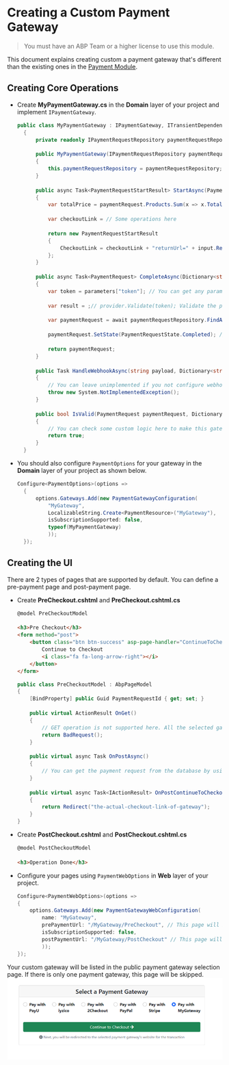# Creating a Custom Payment Gateway

> You must have an ABP Team or a higher license to use this module.

This document explains creating custom a payment gateway that's different than the existing ones in the [Payment Module](payment#packages).

## Creating Core Operations

- Create **MyPaymentGateway.cs** in the **Domain** layer of your project and implement `IPaymentGateway`.

  ```csharp
  public class MyPaymentGateway : IPaymentGateway, ITransientDependency
    {
        private readonly IPaymentRequestRepository paymentRequestRepository;

        public MyPaymentGateway(IPaymentRequestRepository paymentRequestRepository)
        {
            this.paymentRequestRepository = paymentRequestRepository;
        }

        public async Task<PaymentRequestStartResult> StartAsync(PaymentRequest paymentRequest, PaymentRequestStartInput input)
        {
            var totalPrice = paymentRequest.Products.Sum(x => x.TotalPrice);

            var checkoutLink = // Some operations here

            return new PaymentRequestStartResult
            {
                CheckoutLink = checkoutLink + "returnUrl=" + input.ReturnUrl
            };
        }

        public async Task<PaymentRequest> CompleteAsync(Dictionary<string, string> parameters)
        {
            var token = parameters["token"]; // You can get any parameter from your gateway provides. Example: token, id, hash etc. 

            var result = ;// provider.Validate(token); Validate the payment here

            var paymentRequest = await paymentRequestRepository.FindAsync(result.Id);

            paymentRequest.SetState(PaymentRequestState.Completed); // completed or anything else according to your result.

            return paymentRequest;
        }

        public Task HandleWebhookAsync(string payload, Dictionary<string, string> headers)
        {
            // You can leave unimplemented if you not configure webhooks.
            throw new System.NotImplementedException();
        }

        public bool IsValid(PaymentRequest paymentRequest, Dictionary<string, string> properties)
        {
            // You can check some custom logic here to make this gateway available or not.
            return true;
        }
    }
  ```

- You should also configure `PaymentOptions` for your gateway in the **Domain** layer of your project as shown below.

  ```csharp
  Configure<PaymentOptions>(options =>
    {
        options.Gateways.Add(new PaymentGatewayConfiguration(
            "MyGateway",
            LocalizableString.Create<PaymentResource>("MyGateway"),
            isSubscriptionSupported: false,
            typeof(MyPaymentGateway)
            ));
    });
  ```

## Creating the UI
There are 2 types of pages that are supported by default. You can define a pre-payment page and post-payment page.

- Create **PreCheckout.cshtml** and **PreCheckout.cshtml.cs**

  ```html
  @model PreCheckoutModel

  <h3>Pre Checkout</h3>
  <form method="post">
      <button class="btn btn-success" asp-page-handler="ContinueToCheckout">
          Continue to Checkout
          <i class="fa fa-long-arrow-right"></i>
      </button>
  </form>
  ```

  ```csharp
  public class PreCheckoutModel : AbpPageModel
  {
      [BindProperty] public Guid PaymentRequestId { get; set; }

      public virtual ActionResult OnGet()
      {
          // GET operation is not supported here. All the selected gateway requests will be sent as POST.
          return BadRequest();
      }

      public virtual async Task OnPostAsync()
      {
          // You can get the payment request from the database by using `PaymentRequestId` and render something on the UI side.
      }

      public virtual async Task<IActionResult> OnPostContinueToCheckout()
      {
          return Redirect("the-actual-checkout-link-of-gateway");
      }
  }
  ```

- Create **PostCheckout.cshtml** and **PostCheckout.cshtml.cs**

  ```html
  @model PostCheckoutModel

  <h3>Operation Done</h3>
  ```

- Configure your pages using `PaymentWebOptions` in **Web** layer of your project.

  ```csharp
  Configure<PaymentWebOptions>(options =>
  {
      options.Gateways.Add(new PaymentGatewayWebConfiguration(
          name: "MyGateway",
          prePaymentUrl: "/MyGateway/PreCheckout", // This page will be opened before checkout.
          isSubscriptionSupported: false,
          postPaymentUrl: "/MyGateway/PostCheckout" // This page will be opened after checkout.
          ));
  });
  ```

Your custom gateway will be listed in the public payment gateway selection page. If there is only one payment gateway, this page will be skipped.
![ABP Payment Custom Gateway](../images/payment-custom-gateway-public.png)
